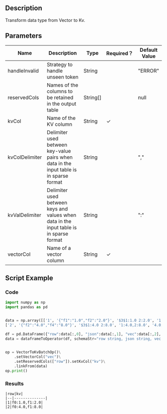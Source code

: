 ## Description
Transform data type from Vector to Kv.

## Parameters
| Name | Description | Type | Required？ | Default Value |
| --- | --- | --- | --- | --- |
| handleInvalid | Strategy to handle unseen token | String |  | "ERROR" |
| reservedCols | Names of the columns to be retained in the output table | String[] |  | null |
| kvCol | Name of the KV column | String | ✓ |  |
| kvColDelimiter | Delimiter used between key-value pairs when data in the input table is in sparse format | String |  | "," |
| kvValDelimiter | Delimiter used between keys and values when data in the input table is in sparse format | String |  | ":" |
| vectorCol | Name of a vector column | String | ✓ |  |

## Script Example
### Code
```python
import numpy as np
import pandas as pd


data = np.array([['1', '{"f1":"1.0","f2":"2.0"}', '$3$1:1.0 2:2.0', '1:1.0,2:2.0', '1.0,2.0', 1.0, 2.0],
['2', '{"f2":"4.0","f4":"8.0"}', '$3$1:4.0 2:8.0', '1:4.0,2:8.0', '4.0,8.0', 4.0, 8.0]])

df = pd.DataFrame({"row":data[:,0], "json":data[:,1], "vec":data[:,2], "kv":data[:,3], "csv":data[:,4], "f0":data[:,5], "f1":data[:,6]})
data = dataframeToOperator(df, schemaStr="row string, json string, vec string, kv string, csv string, f0 double, f1 double",op_type="batch")
    

op = VectorToKvBatchOp()\
    .setVectorCol("vec")\
    .setReservedCols(["row"]).setKvCol("kv")\
    .linkFrom(data)
op.print()
```

### Results
    
    |row|kv|
    |--|--------------|
    |1|f0:1.0,f1:2.0|
    |2|f0:4.0,f1:8.0|
    
